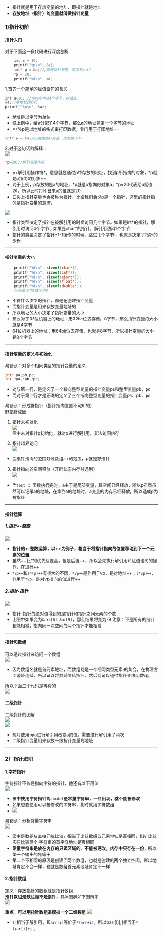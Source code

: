 * 指针就是用于存放变量的地址，即指针就是地址
* **存放地址（指针）的变量就叫做指针变量**
### 1)指针初阶
#### 指针入门
对于下面这一段代码进行深度刨析
```c
	int a = 10;
	printf("%p\n", &a);
	int* p = &a;//p就是指针变量，类型是int*
	*p = 20;
	printf("%d\n", a);
```

1.首先一个简单的赋值语句的含义
```c
int a=10; //向内存申请4个字节，存储10
&a;//取地址操作符
printf("%p\n", &a);
```
* 地址是以字节为单位
* 像上例中，给a分配了4个字节，那么a的地址是第一个字节的地址
* ==%p是以地址的格式来打印数据，专门用于打印地址==

```c
int* p = &a;//p就是指针变量，类型是int*
```
2.对于这句话的解释：  
![](assets/08指针/file-20250107223615293.png)

```c
*p=20;//解引用操作符
```
* ==解引用操作符*，意思就是通过p中存放的地址，找到p所指向的对象，\*p就是p指向的对象==
* 对于上例，p存放的是a的地址，\*p就是p指向的对象a，\*p=20代表给a赋值20，所以此时打印出来a的值就是20.
* 口头上指针变量也会被称为指针，比如我们会说p是一个指针，这里的指针指的是指针变量的意思\

![](assets/08指针/file-20250125093023578.png)  
* 指针类型决定了指针在被解引用的时候访问几个字节。如果是int\*的指针，解引用时访问4个字节；如果是char\*的指针，解引用访问1个字节
* 指针的类型决定了指针+1-1操作的时候，跳过几个字节·，也就是决定了指针的步长
***
#### 指针变量的大小
```c
	printf("%d\n", sizeof(char*));
	printf("%d\n", sizeof(int*));
	printf("%d\n", sizeof(short*));
	printf("%d\n", sizeof(float*));
	printf("%d\n", sizeof(double*));
	//结果全为4或全为8
```
* 不管什么类型的指针，都是在创建指针变量
* 而指针变量是用来存放变量地址的
* 所以地址的大小决定了指针变量的大小
* 那么对于32位机器上的地址：用32bit位去存储，8字节，那么指针变量的大小就是4字节
* 64位机器上的地址：用64bit位去存储，也就是8字节，所以指针变量的大小是8个字节
 ***
 
#### 指针变量的定义与初始化
易错点：对多个相同类型的指针变量的定义
```c
int* pa,pb,pc;
int *pa,*pb,*pc;
```
* 对与第一行，是定义了一个指向整型变量的指针变量pa和整型变量pb，pc
* 而对于第二行才是正确的定义了三个指向整型变量的指针变量pa、pb、pc

易错点：形成野指针（指针指向位置不可知的）  
野指针成因
1. 指针未初始化  
![](assets/08指针/file-20250125094708311.png)  
图中未对指针p初始化，就对p进行解引用，非法访问内存

2. 指针越界访问  
![](assets/08指针/file-20250125095058232.png)    
* 当指针指向的范围超过数组arr的范围，p就是野指针

3. 指针指向的空间释放（开辟动态内存时遇到）  
![](assets/08指针/file-20250125095319665.png)  
* 当`test（）`函数执行完时，a由于是局部变量，其空间已经释放，所以p虽然虽然可以记录a的地址，在拿到a的地址时，a变量的内存已经释放，所以造成p为野指针
****

#### 指针运算
##### 1.指针+-整数
![](assets/08指针/file-20250125100926543.png)  
* **指针的+-整数运算，以++为例子，相当于将指针指向的位置移动到下一个元素的位置**
* 虽然++比\*的优先级要高，但是后置++，所以会先执行解引用和赋值语句的操作，在进行++
* `*vp++`和`(*vp)++`有很大的不同，`*vp++`是作用于vp，是对地址++；`(*vp)++`，作用于`*vp`，是对vp指向的值进行++

##### 2.指针-指针
![](assets/08指针/file-20250125102026509.png)  
* 指针-指针的绝对值得到的是指针和指针之间元素的个数
* 上图中如果变为`&arr[0]-&ar[9]`，那么结果将变为-9
注意：不是所有的指针都能相减，指向同一块空间的两个指针才能相减

****
#### 指针和数组
可以通过指针来访问一个数组  
![](assets/08指针/file-20250125104108526.png)  
* 因为数组名就是首元素地址，而数组就是一个相同类型元素·的集合，在物理方面地址连续，所以可以将其赋值给指针，然后就可以通过指针来访问数组。

所以下面三个代码是等价的  
![](assets/08指针/file-20250125104435839.png)  

#### 二级指针
二级指针的图解  
![](assets/08指针/file-20250125105316970.png)  
![](assets/08指针/file-20250125105555947.png)  
* 想对使用ppa进行解引用改变a的值，需要进行解引用了两次
* 二级指针变量用来存放一级指针变量的地址

****


### 2）指针进阶

#### 1.字符指针
字符指针不仅是指向字符的指针，他还有以下用法  
![](assets/08指针/file-20250128133853441.png)  
* **图中使用字符指针的**`abcdef`**是常量字符串，一旦出现，就不能被修改**
* 如果想要使用可以被修改的字符串，此时就用字符数组  
* ![](assets/08指针/file-20250128134348900.png)  

易错点：分析常量字符串  
![](assets/08指针/file-20250128134601503.png)  
* 图中是数组名直接开始比较，相当于比较数组首元素地址是否相同，指针比较实在比较两个·字符串的首字符地址是否相同
* **常量字符串是放在内存的只读区域的，不能被更改，内存中只存在一份**，所以第一个输出的是等于
* 第二个不相同的原因是创建了两个数组，也就是创建的两个独立空间，所以地址肯定不会一样，也就是数组首元素地址肯定不一样

#### 2.指针数组
定义：存放指针的数组就是指针数组  
**指针数组是数组而不是指针**，具体图解如下图所示  
![](assets/08指针/file-20250125110535238.png)  

**重点：可以用指针数组来模拟一个二维数组**
![](assets/08指针/file-20250125120313182.png)      
* `[]`相当于解引用，即`arr[i]`等价于`*(arr+i)`，所以parr\[i]\[j]相当于`*(par[i]+j)`，
